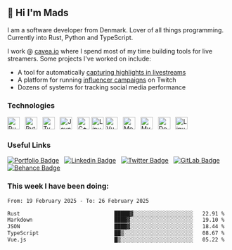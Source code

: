 ## 👋 Hi I'm Mads

I am a software developer from Denmark. Lover of all things programming. Currently into Rust, Python and TypeScript.

I work @ [cavea.io](https://cavea.io?utm_source=github_hougesen) where I spend most of my time building tools for live streamers. Some projects I've worked on include:

-   A tool for automatically [capturing highlights in livestreams](https://capturelab.gg/?utm_source=github_hougesen)
-   A platform for running [influencer campaigns](https://adlab.gg?utm_source=github_hougesen) on Twitch
-   Dozens of systems for tracking social media performance

### Technologies

<img src="https://img.shields.io/badge/Rust-282C34?logo=rust&style=for-the-badge&link=https://github.com/Hougesen?tab=repositories&q=&type=&language=rust&sort=" alt="Rust logo" title="Rust" height="28" />  
<img src="https://img.shields.io/badge/Python-282C34?logo=Python&style=for-the-badge&logoColor=3776AB&link=https://github.com/Hougesen?tab=repositories&q=&type=&language=python&sort=" alt="Python logo" title="Python" height="28" />  
<img src="https://img.shields.io/badge/TypeScript-282C34?logo=typescript&style=for-the-badge&link=https://github.com/Hougesen?tab=repositories&q=&type=&language=typescript&sort=" alt="TypeScript logo" title="TypeScript" height="28" />  
<img src="https://img.shields.io/badge/JavaScript-282C34?logo=javascript&style=for-the-badge&link=https://github.com/Hougesen?tab=repositories&q=&type=&language=javascript&sort=" alt="JavaScript logo" title="JavaScript" height="28" />  
<img src="https://img.shields.io/badge/C++-%23282C34.svg?style=for-the-badge&logo=c%2B%2B&logoColor=white&link=https://github.com/Hougesen?tab=repositories&q=docker&type=&language=cpp&sort=" alt="C++ logo" title="C++" height="28" /> 
<img src="https://img.shields.io/badge/RabbitMQ-282C34?logo=rabbitmq&style=for-the-badge&logoColor=white&link=https://github.com/Hougesen?tab=repositories&q=rabbitmq&type=&language=&sort=" alt="Linux logo" title="RabbitMQ" height="28" />
<img src="https://img.shields.io/badge/Vue-282C34?logo=vuedotjs&style=for-the-badge&link=https://github.com/Hougesen?tab=repositories&q=&type=&language=vue&sort=" alt="Vue.js logo" title="Vue.js" height="28" />  
<img src="https://img.shields.io/badge/MongoDB-282C34?logo=mongodb&style=for-the-badge&link=https://github.com/Hougesen?tab=repositories&q=mongodb&type=&language=&sort=" alt="MongoDB logo" title="MongoDB" height="28" />  
<img src="https://img.shields.io/badge/MySQL-282C34?logo=mysql&style=for-the-badge&logoColor=white&link=https://github.com/Hougesen?tab=repositories&q=mysql&type=&language=&sort=" alt="MySQL logo" title="MySQL" height="28" />  
<img src="https://img.shields.io/badge/Docker-282C34?logo=docker&style=for-the-badge&link=https://github.com/Hougesen?tab=repositories&q=docker&type=&language=&sort=" alt="Docker logo" title="Docker" height="28" />  
<img src="https://img.shields.io/badge/Linux-282C34?logo=linux&style=for-the-badge&logoColor=white&link=https://github.com/Hougesen?tab=repositories&q=linux&type=&language=&sort=" alt="Linux logo" title="Linux" height="28" />

### Useful Links

[![Portfolio Badge](https://img.shields.io/badge/Portfolio-282C34?&style=for-the-badge&logo=node-js&logoColor=white&link=https://mhouge.dk/)](https://mhouge.dk/?utm_source=github)  
[![Linkedin Badge](https://img.shields.io/badge/-LinkedIn-282C34?style=for-the-badge&logo=Linkedin&logoColor=0077b5&link=https://www.linkedin.com/in/mads-hougesen/)](https://www.linkedin.com/in/mads-hougesen-78733016a/)  
[![Twitter Badge](https://img.shields.io/badge/-Twitter-282C34?style=for-the-badge&logo=Twitter&link=https://twitter.com/Mads_Hougesen/)](https://twitter.com/Mads_Hougesen/)  
[![GitLab Badge](https://img.shields.io/badge/-GitLab-282C34?style=for-the-badge&logo=GitLab&link=https://gitlab.com/Hougesen/)](https://gitlab.com/Hougesen)  
[![Behance Badge](https://img.shields.io/badge/-Behance-282C34?style=for-the-badge&logo=Behance&logoColor=1769ff&link=https://www.behance.net/MadsHougesen/)](https://www.behance.net/MadsHougesen/)

### This week I have been doing:

<!--START_SECTION:waka-->

```txt
From: 19 February 2025 - To: 26 February 2025

Rust                              █████▓░░░░░░░░░░░░░░░░░░░   22.91 %
Markdown                          ████▓░░░░░░░░░░░░░░░░░░░░   19.10 %
JSON                              ████▓░░░░░░░░░░░░░░░░░░░░   18.44 %
TypeScript                        ██▒░░░░░░░░░░░░░░░░░░░░░░   08.67 %
Vue.js                            █▒░░░░░░░░░░░░░░░░░░░░░░░   05.22 %
```

<!--END_SECTION:waka-->

<img src="https://gpvc.arturio.dev/hougesen" style="display: none !important; width: 1px !important; height: 1px !important ; color: transparent !important; background-color: transparent !important; background: transparent !important; fill: transparent !important" />
